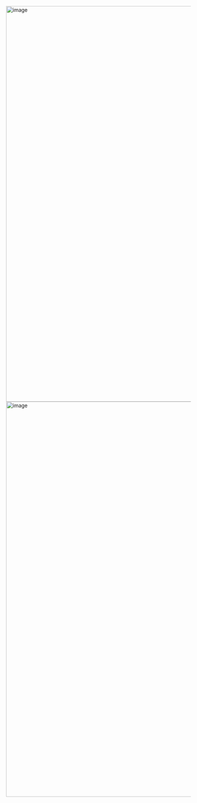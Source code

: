 <img width="1919" height="1079" alt="image" src="https://github.com/user-attachments/assets/7a15fa79-3084-4611-936d-774413946463" />
<img width="1919" height="1078" alt="image" src="https://github.com/user-attachments/assets/6f6ae73a-4782-47d0-bc88-a51f153cb620" />
